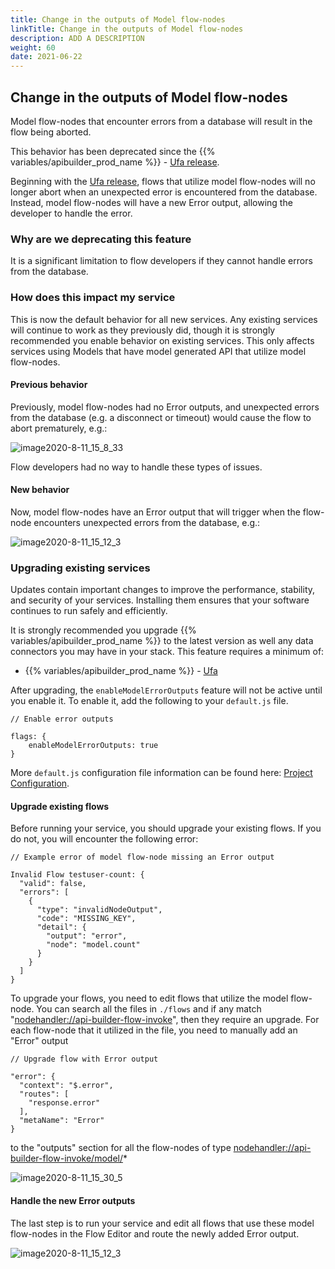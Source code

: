 ```yaml
---
title: Change in the outputs of Model flow-nodes
linkTitle: Change in the outputs of Model flow-nodes
description: ADD A DESCRIPTION
weight: 60
date: 2021-06-22
---
```


## Change in the outputs of Model flow-nodes

Model flow-nodes that encounter errors from a database will result in the flow being aborted.

This behavior has been deprecated since the {{% variables/apibuilder_prod_name %}} - [Ufa release](/docs/release_notes/-_14_august_2020/).

Beginning with the [Ufa release](/docs/release_notes/-_14_august_2020/), flows that utilize model flow-nodes will no longer abort when an unexpected error is encountered from the database. Instead, model flow-nodes will have a new Error output, allowing the developer to handle the error.

### Why are we deprecating this feature

It is a significant limitation to flow developers if they cannot handle errors from the database.

### How does this impact my service

This is now the default behavior for all new services. Any existing services will continue to work as they previously did, though it is strongly recommended you enable behavior on existing services. This only affects services using Models that have model generated API that utilize model flow-nodes.

#### Previous behavior

Previously, model flow-nodes had no Error outputs, and unexpected errors from the database (e.g. a disconnect or timeout) would cause the flow to abort prematurely, e.g.:

![image2020-8-11_15_8_33](/Images/image2020_8_11_15_8_33.png)

Flow developers had no way to handle these types of issues.

#### New behavior

Now, model flow-nodes have an Error output that will trigger when the flow-node encounters unexpected errors from the database, e.g.:

![image2020-8-11_15_12_3](/Images/image2020_8_11_15_12_3.png)

### Upgrading existing services

Updates contain important changes to improve the performance, stability, and security of your services. Installing them ensures that your software continues to run safely and efficiently.

It is strongly recommended you upgrade {{% variables/apibuilder_prod_name %}} to the latest version as well any data connectors you may have in your stack. This feature requires a minimum of:

* {{% variables/apibuilder_prod_name %}} - [Ufa](/docs/release_notes/-_14_august_2020/)

After upgrading, the `enableModelErrorOutputs` feature will not be active until you enable it. To enable it, add the following to your `default.js` file.

```
// Enable error outputs

flags: {
    enableModelErrorOutputs: true
}
```

More `default.js` configuration file information can be found here: [Project Configuration](/docs/developer_guide/project/configuration/project_configuration/).

#### Upgrade existing flows

Before running your service, you should upgrade your existing flows. If you do not, you will encounter the following error:

```
// Example error of model flow-node missing an Error output

Invalid Flow testuser-count: {
  "valid": false,
  "errors": [
    {
      "type": "invalidNodeOutput",
      "code": "MISSING_KEY",
      "detail": {
        "output": "error",
        "node": "model.count"
      }
    }
  ]
}
```

To upgrade your flows, you need to edit flows that utilize the model flow-node. You can search all the files in `./flows` and if any match "[nodehandler://api-builder-flow-invoke](#!/guide/nodehandler://api-builder-flow-invoke)", then they require an upgrade. For each flow-node that it utilized in the file, you need to manually add an "Error" output

```
// Upgrade flow with Error output

"error": {
  "context": "$.error",
  "routes": [
    "response.error"
  ],
  "metaName": "Error"
}
```

to the "outputs" section for all the flow-nodes of type [nodehandler://api-builder-flow-invoke/model/](#!/guide/nodehandler://api-builder-flow-invoke/model/)\*

![image2020-8-11_15_30_5](/Images/image2020_8_11_15_30_5.png)

#### Handle the new Error outputs

The last step is to run your service and edit all flows that use these model flow-nodes in the Flow Editor and route the newly added Error output.

![image2020-8-11_15_12_3](/Images/image2020_8_11_15_12_3.png)
